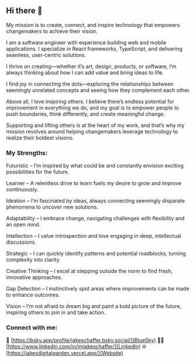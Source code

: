 ## Hi there 👋

My mission is to create, connect, and inspire technology that empowers changemakers to achieve their vision.

I am a software engineer with experience building web and mobile applications. I specialize in React frameworks, TypeScript, and delivering seamless, user-centric solutions.

I thrive on creating—whether it’s art, design, products, or software, I’m always thinking about how I can add value and bring ideas to life.

I find joy in connecting the dots—exploring the relationships between seemingly unrelated concepts and seeing how they complement each other.

Above all, I love inspiring others. I believe there’s endless potential for improvement in everything we do, and my goal is to empower people to push boundaries, think differently, and create meaningful change.

Supporting and lifting others is at the heart of my work, and that’s why my mission revolves around helping changemakers leverage technology to realize their boldest visions.

### My Strengths:

Futuristic – I’m inspired by what could be and constantly envision exciting possibilities for the future.

Learner – A relentless drive to learn fuels my desire to grow and improve continuously.

Ideation – I’m fascinated by ideas, always connecting seemingly disparate phenomena to uncover new solutions.

Adaptability – I embrace change, navigating challenges with flexibility and an open mind.

Intellection – I value introspection and love engaging in deep, intellectual discussions.

Strategic – I can quickly identify patterns and potential roadblocks, turning complexity into clarity.

Creative Thinking – I excel at stepping outside the norm to find fresh, innovative approaches.

Gap Detection – I instinctively spot areas where improvements can be made to enhance outcomes.

Vision – I’m not afraid to dream big and paint a bold picture of the future, inspiring others to join in and take action.

### Connect with me:

🦋 [https://bsky.app/profile/jakeschaffer.bsky.social/](BlueSky)
🧑‍💻 [https://www.linkedin.com/in/imjakeschaffer/](LinkedIn)
🌐 [https://jakesdigitalgarden.vercel.app/](Website)
